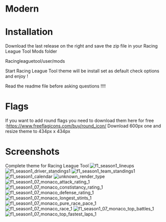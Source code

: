 # Modern
# Installation
Download the last release on the right and save the zip file in your Racing League Tool Mods folder

Racingleaguetool/user/mods

Start Racing League Tool theme will be install set as default check options and enjoy !


Read the readme file before asking questions !!!!

# Flags
If you want to add round flags you need to download them here for free :https://www.freeflagicons.com/buy/round_icon/
Download 600px one and resize theme to 434px x 434px

# Screenshots
Complete theme for Racing League Tool
![f1_season1_lineups](https://user-images.githubusercontent.com/880169/204111027-cf13870f-1bc0-4361-ba17-d7e3f940daaa.png)
![f1_season1_driver_standings1](https://user-images.githubusercontent.com/880169/204113371-1251fff3-0a7e-4b37-b4dd-0a9249265cae.png)
![f1_season1_team_standings1](https://user-images.githubusercontent.com/880169/204113372-a12ff46b-2d66-4b8d-aca3-139061b81d38.png)
![f1_season1_calendar](https://user-images.githubusercontent.com/880169/204111150-645f9c7f-d51b-43e6-a9c6-0320b37af650.png)
![unknown_render_type](https://user-images.githubusercontent.com/880169/204111029-6dfbf575-cdbd-40b3-a59f-ad909aad70e3.png)
![f1_season1_07_monaco_attack_rating_1](https://user-images.githubusercontent.com/880169/204111031-76799e00-4437-44da-9492-883952272451.png)
![f1_season1_07_monaco_constistancy_rating_1](https://user-images.githubusercontent.com/880169/204111032-2ac2c5da-1ae5-49e9-ba90-89fffc3e8b7a.png)
![f1_season1_07_monaco_defense_rating_1](https://user-images.githubusercontent.com/880169/204111033-65e0f867-2a95-46dc-b43e-f746dd0fb31f.png)
![f1_season1_07_monaco_longest_stints_1](https://user-images.githubusercontent.com/880169/204111034-34dc57f0-836f-45fe-9ba0-10ab99620c01.png)
![f1_season1_07_monaco_pure_race_pace_1](https://user-images.githubusercontent.com/880169/204111035-b59bdf2f-0f47-4869-b4e9-20ae7e5c988c.png)
![f1_season1_07_monaco_race_1](https://user-images.githubusercontent.com/880169/204111036-6526f272-7da6-4dc7-925c-cd8ebb0d5a07.png)
![f1_season1_07_monaco_top_battles_1](https://user-images.githubusercontent.com/880169/204111037-59f70063-ef47-4b94-b24e-84875190a91e.png)
![f1_season1_07_monaco_top_fastest_laps_1](https://user-images.githubusercontent.com/880169/204111038-2327fc00-963f-489d-8461-c0a44631b219.png)




